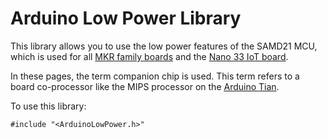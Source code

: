 # Arduino Low Power Library

This library allows you to use the low power features of the SAMD21 MCU, which is used for all [MKR family boards](https://store.arduino.cc/collections/mkr-family) and the [Nano 33 IoT board](https://store.arduino.cc/products/arduino-nano-33-iot).

In these pages, the term companion chip is used. This term refers to a board co-processor like the MIPS processor on the [Arduino Tian](https://docs.arduino.cc/retired/boards/arduino-tian).

To use this library:

```
#include "<ArduinoLowPower.h>"
```